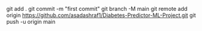 git add .
git commit -m "first commit"
git branch -M main
git remote add origin https://github.com/asadashraf1/Diabetes-Predictor-ML-Project.git
git push -u origin main